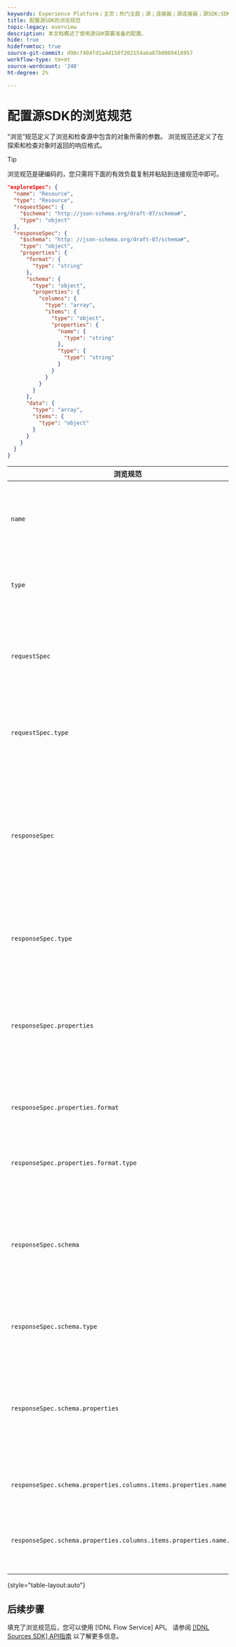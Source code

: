 ```yaml
---
keywords: Experience Platform；主页；热门主题；源；连接器；源连接器；源SDK;SDK
title: 配置源SDK的浏览规范
topic-legacy: overview
description: 本文档概述了使用源SDK需要准备的配置。
hide: true
hidefromtoc: true
source-git-commit: d98cf404fd1a4d150f202154aba87b0089418957
workflow-type: tm+mt
source-wordcount: '248'
ht-degree: 2%

---
```



# 配置源SDK的浏览规范

“浏览”规范定义了浏览和检查源中包含的对象所需的参数。 浏览规范还定义了在探索和检查对象时返回的响应格式。

>[!TIP]
>
>浏览规范是硬编码的，您只需将下面的有效负载复制并粘贴到连接规范中即可。

```json
"exploreSpec": {
  "name": "Resource",
  "type": "Resource",
  "requestSpec": {
    "$schema": "http://json-schema.org/draft-07/schema#",
    "type": "object"
  },
  "responseSpec": {
    "$schema": "http: //json-schema.org/draft-07/schema#",
    "type": "object",
    "properties": {
      "format": {
        "type": "string"
      },
      "schema": {
        "type": "object",
        "properties": {
          "columns": {
            "type": "array",
            "items": {
              "type": "object",
              "properties": {
                "name": {
                  "type": "string"
                },
                "type": {
                  "type": "string"
                }
              }
            }
          }
        }
      },
      "data": {
        "type": "array",
        "items": {
          "type": "object"
        }
      }
    }
  }
}
```

| 浏览规范 | 描述 | 示例 |
| --- | --- | --- |
| `name` | 定义浏览规范的名称或标识符。 | `Resource` |
| `type` | 定义浏览规范的类型。 | `Resource` |
| `requestSpec` | 包含浏览连接中的对象所需的参数。 |
| `requestSpec.type` | 定义请求规范的数据类型。 | `object` |
| `responseSpec` | 包含参数，用于定义针对浏览调用返回的响应消息格式。 |
| `responseSpec.type` | 定义响应规范的数据类型。 | `object` |
| `responseSpec.properties` | 包含与如何设置响应消息的格式有关的信息。 |
| `responseSpec.properties.format` | 定义响应架构的格式。 | `object` |
| `responseSpec.properties.format.type` | 定义属性的数据类型。 | `string` |
| `responseSpec.schema` | 包含与如何设置响应架构格式有关的信息。 |
| `responseSpec.schema.type` | 定义架构的数据类型。 | `object` |
| `responseSpec.schema.properties` | 包含有关架构中保留的列、类型和项的信息。 |
| `responseSpec.schema.properties.columns.items.properties.name` | 显示文件的名称。 |
| `responseSpec.schema.properties.columns.items.properties.name.type` | 定义文件名的数据类型。 | `string` |

{style=&quot;table-layout:auto&quot;}

## 后续步骤

填充了浏览规范后，您可以使用 [!DNL Flow Service] API。 请参阅 [[!DNL Sources SDK] API指南](../api/api-overview.md) 以了解更多信息。
